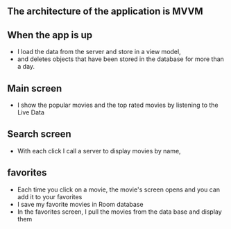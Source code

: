 ## The architecture of the application is MVVM

## When the app is up

- I load the data from the server and store in a view model,
- and deletes objects that have been stored in the database for more than a day.

## Main screen 
- I show the popular movies and the top rated movies by listening to the Live Data

## Search screen 
- With each click I call a server to display movies by name,

## favorites
- Each time you click on a movie, the movie's screen opens and you can add it to your favorites
- I save my favorite movies in Room database
- In the favorites screen, I pull the movies from the data base and display them

